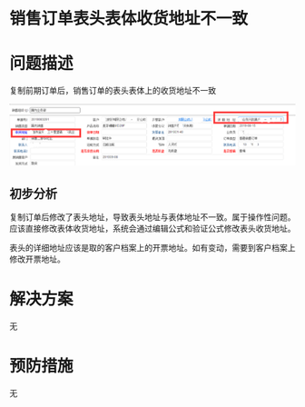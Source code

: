 # 销售订单表头表体收货地址不一致

# 问题描述

复制前期订单后，销售订单的表头表体上的收货地址不一致

![1565924196459](..\/DOCS\/imgs\/1565924196459.png)



## 初步分析

复制订单后修改了表头地址，导致表头地址与表体地址不一致。属于操作性问题。应该直接修改表体收货地址，系统会通过编辑公式和验证公式修改表头收货地址。

表头的详细地址应该是取的客户档案上的开票地址。如有变动，需要到客户档案上修改开票地址。

# 解决方案

无

# 预防措施

无